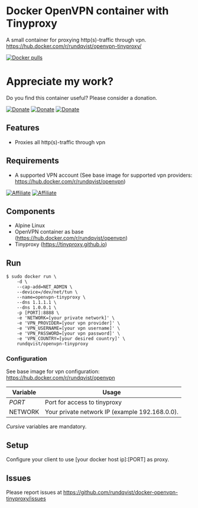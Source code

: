 # Docker OpenVPN container with Tinyproxy
A small container for proxying http(s)-traffic through vpn.
https://hub.docker.com/r/rundqvist/openvpn-tinyproxy/

[![Docker pulls](https://img.shields.io/docker/pulls/rundqvist/openvpn-tinyproxy.svg)](https://hub.docker.com/r/rundqvist/openvpn-tinyproxy)

# Appreciate my work?
Do you find this container useful? Please consider a donation.

[![Donate](https://img.shields.io/badge/Donate-Flattr-brightgreen)](https://flattr.com/@rundqvist)
[![Donate](https://img.shields.io/badge/Donate-Buy%20me%20a%20coffee-orange)](https://www.buymeacoffee.com/rundqvist)
[![Donate](https://img.shields.io/badge/Donate-PayPal-blue)](https://www.paypal.com/cgi-bin/webscr?cmd=_s-xclick&hosted_button_id=SZ7J9JL9P5DGE&source=url)

## Features
* Proxies all http(s)-traffic through vpn

## Requirements
* A supported VPN account (See base image for supported vpn providers: https://hub.docker.com/r/rundqvist/openvpn)

[![Affiliate](https://img.shields.io/badge/Affiliate-IPVanish_VPN-6fbc44)](https://www.ipvanish.com/?a_bid=48f95966&a_aid=5f3eb2f0be07f)
[![Affiliate](https://img.shields.io/badge/Affiliate-WeVPN-e33866)](https://www.wevpn.com/aff/rundqvist)

## Components
* Alpine Linux
* OpenVPN container as base (https://hub.docker.com/r/rundqvist/openvpn)
* Tinyproxy (https://tinyproxy.github.io)

## Run
```
$ sudo docker run \
    -d \
    --cap-add=NET_ADMIN \
    --device=/dev/net/tun \
    --name=openvpn-tinyproxy \
    --dns 1.1.1.1 \
    --dns 1.0.0.1 \
    -p [PORT]:8888 \
    -e 'NETWORK=[your private network]' \
    -e 'VPN_PROVIDER=[your vpn provider]' \
    -e 'VPN_USERNAME=[your vpn username]' \
    -e 'VPN_PASSWORD=[your vpn password]' \
    -e 'VPN_COUNTRY=[your desired country]' \
    rundqvist/openvpn-tinyproxy
```

### Configuration
See base image for vpn configuration: https://hub.docker.com/r/rundqvist/openvpn

| Variable | Usage |
|----------|-------|
| _PORT_ | Port for access to tinyproxy |
| NETWORK | Your private network IP (example 192.168.0.0). |

_Cursive_ variables are mandatory.

## Setup
Configure your client to use [your docker host ip]:[PORT] as proxy.

## Issues
Please report issues at https://github.com/rundqvist/docker-openvpn-tinyproxy/issues
